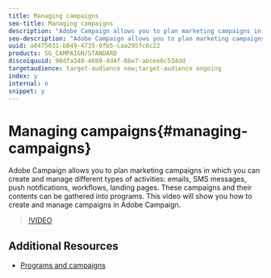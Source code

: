 ```yaml
---
title: Managing campaigns
seo-title: Managing campaigns
description: "Adobe Campaign allows you to plan marketing campaigns in which you can create and manage different types of activities: emails, SMS messages, push notifications, workflows, landing pages. These campaigns and their contents can be gathered into programs.   This video will show you how to create and manage campaigns in Adobe Campaign."
seo-description: "Adobe Campaign allows you to plan marketing campaigns in which you can create and manage different types of activities: emails, SMS messages, push notifications, workflows, landing pages. These campaigns and their contents can be gathered into programs.   This video will show you how to create and manage campaigns in Adobe Campaign."
uuid: a8475031-b849-4735-9fb5-caa295fc6c22
products: SG_CAMPAIGN/STANDARD
discoiquuid: 90dfa348-4699-4d4f-86e7-abcee6c534dd
targetaudience: target-audience new;target-audience ongoing
index: y
internal: n
snippet: y
---
```


# Managing campaigns{#managing-campaigns}

Adobe Campaign allows you to plan marketing campaigns in which you can create and manage different types of activities: emails, SMS messages, push notifications, workflows, landing pages. These campaigns and their contents can be gathered into programs.   This video will show you how to create and manage campaigns in Adobe Campaign.

>[!VIDEO](https://video.tv.adobe.com/v/24672?quality=12)

## Additional Resources

* [Programs and campaigns](https://helpx.adobe.com/campaign/standard/start/using/programs-and-campaigns.html)
